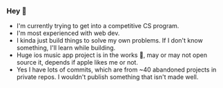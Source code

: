 ### Hey 👋
- I'm currently trying to get into a competitive CS program.
- I'm most experienced with web dev.
- I kinda just build things to solve my own problems. If I don't know something, I'll learn while building.
- Huge ios music app project is in the works 👀, may or may not open source it, depends if apple likes me or not.
- Yes I have lots of commits, which are from ~40 abandoned projects in private repos. I wouldn't publish something that isn't made well.




